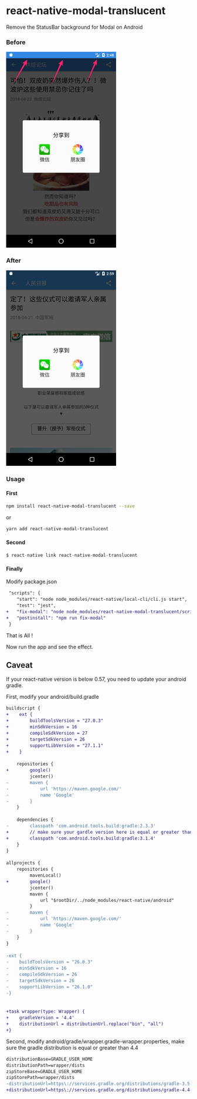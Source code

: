 # react-native-modal-translucent

Remove the StatusBar background for Modal on Android

### Before

<img src="./screenshot/before.jpg" width=300>

### After

<img src="./screenshot/after.png" width=300>

### Usage

#### First

```bash
npm install react-native-modal-translucent --save
```

or

```bash
yarn add react-native-modal-translucent
```

#### Second

```javascript
$ react-native link react-native-modal-translucent
```

#### Finally

Modify package.json

```diff
 "scripts": {
    "start": "node node_modules/react-native/local-cli/cli.js start",
    "test": "jest",
+   "fix-modal": "node node_modules/react-native-modal-translucent/scripts/translucent-modal.js",
+   "postinstall": "npm run fix-modal"
 }
```

That is All !

Now run the app and see the effect.

## Caveat

If your react-native version is below 0.57, you need to update your android gradle.

First, modify your android/build.gradle

```diff
buildscript {
+    ext {
+        buildToolsVersion = "27.0.3"
+        minSdkVersion = 16
+        compileSdkVersion = 27
+        targetSdkVersion = 26
+        supportLibVersion = "27.1.1"
+    }

    repositories {
+        google()
         jcenter()
-        maven {
-            url 'https://maven.google.com/'
-            name 'Google'
-        }
    }

    dependencies {
-        classpath 'com.android.tools.build:gradle:2.3.3'
+        // make sure your gardle version here is equal or greater than 3.1.4
+        classpath 'com.android.tools.build:gradle:3.1.4'
    }
}

allprojects {
    repositories {
         mavenLocal()
+        google()
         jcenter()
         maven {
             url "$rootDir/../node_modules/react-native/android"
         }
-        maven {
-            url 'https://maven.google.com/'
-            name 'Google'
-        }
    }
}

-ext {
-    buildToolsVersion = "26.0.3"
-    minSdkVersion = 16
-    compileSdkVersion = 26
-    targetSdkVersion = 26
-    supportLibVersion = "26.1.0"
-}


+task wrapper(type: Wrapper) {
+    gradleVersion = '4.4'
+    distributionUrl = distributionUrl.replace("bin", "all")
+}
```

Second, modify android/gradle/wrapper.gradle-wrapper.properties, make sure the gradle distribution is equal or greater than 4.4

```diff
distributionBase=GRADLE_USER_HOME
distributionPath=wrapper/dists
zipStoreBase=GRADLE_USER_HOME
zipStorePath=wrapper/dists
-distributionUrl=https\://services.gradle.org/distributions/gradle-3.5.1-all.zip
+distributionUrl=https\://services.gradle.org/distributions/gradle-4.4-all.zip
```
